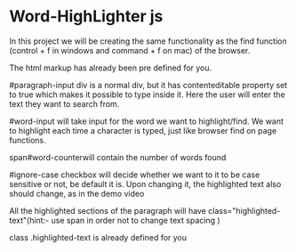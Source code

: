 # Word-HighLighter js
In this project we will be creating the same functionality as the find function (control + f in windows and command + f on mac)
of the browser.

The html markup has already been pre defined for you.

#paragraph-input div is a normal div, but it has contenteditable
property set to true which makes it possible to type inside it.
Here the user will enter the text they want to search from.

#word-input will take input for the word we want to highlight/find. We want to highlight each time a character is typed, just like browser find on page functions.


span#word-counterwill contain the number of words found


#ignore-case checkbox will decide whether we want to it to be case sensitive or not, be default it is. Upon changing it, the highlighted text also should change, as in the demo video

All the highlighted sections of the paragraph will have class="highlighted-text"(hint:- use span in order not to change text spacing )

class .highlighted-text is already defined for you
